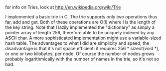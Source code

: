 for info on Tries, look at http://en.wikipedia.org/wiki/Trie

I implemented a basic trie in C. The trie supports only two operations thus far, add and get. Both of these operations are O(l) where l is the length of the key string. Note that I lazily implemented the "dictionary" as simply a pointer array of length 256, therefore able to be uniquely indexed by any ASCII char. A more sophisticated implementation might use a variable-sized hash table. The advantages to what I did are simplicity and speed; the disadvantage is that it's not space efficient: it requires 256 * sizeof(void *), or one or two kilobytes, per node. Of course the number of nodes grows probably logarithmically with the number of names in the trie, so it's not so bad.